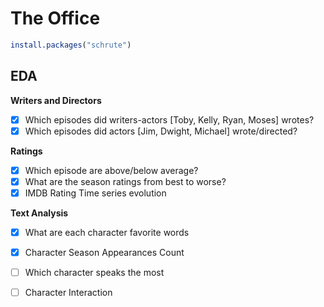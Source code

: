 # The Office

```r
install.packages("schrute")
```

## EDA

**Writers and Directors**

- [X] Which episodes did writers-actors [Toby, Kelly, Ryan, Moses] wrotes?
- [X] Which episodes did actors [Jim, Dwight, Michael] wrote/directed?

**Ratings**

- [X] Which episode are above/below average?
- [X] What are the season ratings from best to worse?
- [X] IMDB Rating Time series evolution

**Text Analysis**

- [X] What are each character favorite words
- [X] Character Season Appearances Count
- [ ] Which character speaks the most
- [ ] Character Interaction 


